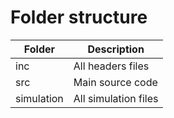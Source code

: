 # Folder structure

| Folder | Description                                  |
| ------ | -------------------------------------------- |
| inc    | All headers files                            |
| src    | Main source code                             |
| simulation  | All simulation files|                             |
